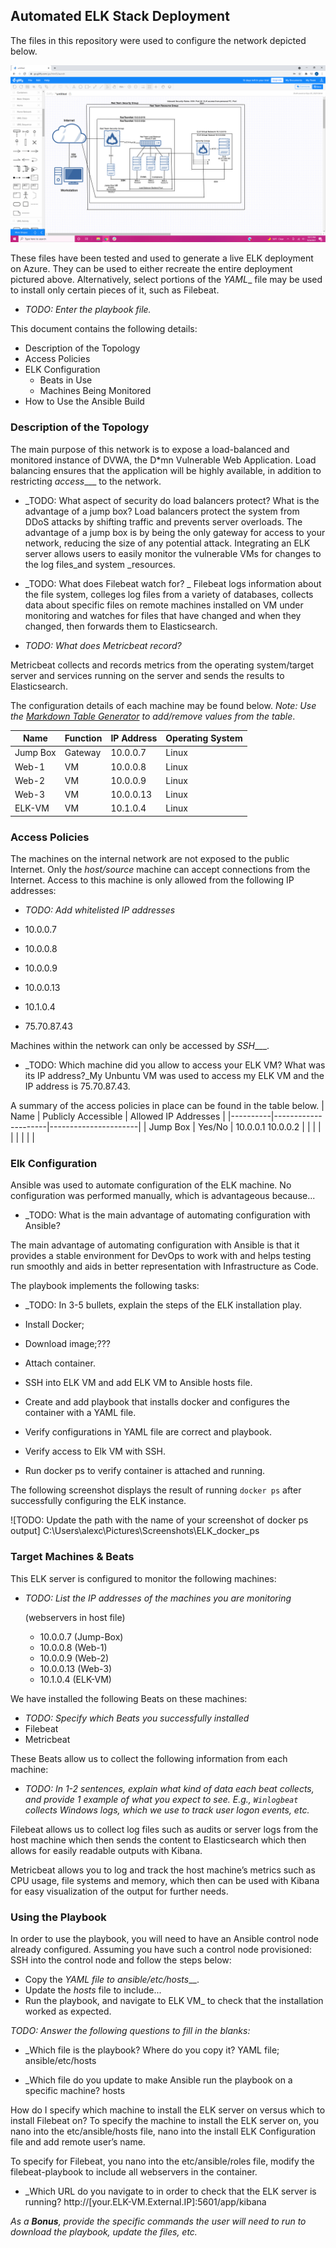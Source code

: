 ## Automated ELK Stack Deployment
The files in this repository were used to configure the network depicted below.

![TODO: Update the path with the name of your diagram](./Images/Network_diagram.png)


These files have been tested and used to generate a live ELK deployment on Azure. They can be used to either recreate the entire deployment pictured above. Alternatively, select portions of the _YAML__ file may be used to install only certain pieces of it, such as Filebeat.

  - _TODO: Enter the playbook file._
 


This document contains the following details:
- Description of the Topology
- Access Policies
- ELK Configuration
  - Beats in Use
  - Machines Being Monitored
- How to Use the Ansible Build

### Description of the Topology
The main purpose of this network is to expose a load-balanced and monitored instance of DVWA, the D*mn Vulnerable Web Application.
Load balancing ensures that the application will be highly available, in addition to restricting _access____ to the network.

- _TODO: What aspect of security do load balancers protect? What is the advantage of a jump box?
Load balancers protect the system from DDoS attacks by shifting traffic and prevents server overloads. The advantage of a jump box is by being the only gateway for access to your network, reducing the size of any potential attack. 
Integrating an ELK server allows users to easily monitor the vulnerable VMs for changes to the log files_and system _resources.

- _TODO: What does Filebeat watch for?
_
Filebeat logs information about the file system, colleges log files from a variety of databases, collects data about specific files on remote machines installed on VM under monitoring and watches for files that have changed and when they changed, then forwards them to Elasticsearch. 

- _TODO: What does Metricbeat record?_

Metricbeat collects and records metrics from the operating system/target server and services running on the server and sends the results to Elasticsearch. 

The configuration details of each machine may be found below.
_Note: Use the [Markdown Table Generator](http://www.tablesgenerator.com/markdown_tables) to add/remove values from the table_.


| Name     | Function | IP Address | Operating System |
|----------|----------|------------|------------------|
| Jump Box | Gateway  | 10.0.0.7   | Linux            |
| Web-1    | VM       | 10.0.0.8   | Linux            |
| Web-2    | VM       | 10.0.0.9   | Linux            |
| Web-3    | VM       | 10.0.0.13  | Linux            |
| ELK-VM   | VM       | 10.1.0.4   | Linux    	   |


### Access Policies
The machines on the internal network are not exposed to the public Internet. 
Only the _host/source_ machine can accept connections from the Internet. Access to this machine is only allowed from the following IP addresses:
- _TODO: Add whitelisted IP addresses_

- 10.0.0.7
- 10.0.0.8
- 10.0.0.9
- 10.0.0.13
- 10.1.0.4
- 75.70.87.43


Machines within the network can only be accessed by _SSH____.
- _TODO: Which machine did you allow to access your ELK VM? What was its IP address?_My Unbuntu VM was used to access my ELK VM and the IP address is 75.70.87.43.

A summary of the access policies in place can be found in the table below.
| Name     | Publicly Accessible | Allowed IP Addresses |
|----------|---------------------|----------------------|
| Jump Box | Yes/No              | 10.0.0.1 10.0.0.2    |
|          |                     |                      |
|          |                     |                      |


### Elk Configuration
Ansible was used to automate configuration of the ELK machine. No configuration was performed manually, which is advantageous because...

- _TODO: What is the main advantage of automating configuration with Ansible?

The main advantage of automating configuration with Ansible is that it provides a stable environment for DevOps to work with and helps testing run smoothly and aids in better representation with Infrastructure as Code.

The playbook implements the following tasks:
- _TODO: In 3-5 bullets, explain the steps of the ELK installation play. 

- Install Docker;
- Download image;???
- Attach container.
- SSH into ELK VM and add ELK VM to Ansible hosts file.
- Create and add playbook that installs docker and configures the container with a YAML file.
- Verify configurations in YAML file are correct and playbook.
- Verify access to Elk VM with SSH.
- Run docker ps to verify container is attached and running.

The following screenshot displays the result of running `docker ps` after successfully configuring the ELK instance. 

![TODO: Update the path with the name of your screenshot of docker ps output]  C:\Users\alexc\Pictures\Screenshots\ELK_docker_ps


### Target Machines & Beats
This ELK server is configured to monitor the following machines:
- _TODO: List the IP addresses of the machines you are monitoring_

	(webservers in host file)
	- 10.0.0.7 (Jump-Box)
	- 10.0.0.8 (Web-1)
	- 10.0.0.9 (Web-2)
	- 10.0.0.13 (Web-3)
	- 10.1.0.4 (ELK-VM)


We have installed the following Beats on these machines:
- _TODO: Specify which Beats you successfully installed_
- Filebeat
- Metricbeat

These Beats allow us to collect the following information from each machine:
- _TODO: In 1-2 sentences, explain what kind of data each beat collects, and provide 1 example of what you expect to see. E.g., `Winlogbeat` collects Windows logs, which we use to track user logon events, etc._

Filebeat allows us to collect log files such as audits or server logs from the host machine which then sends the content to Elasticsearch which then allows for easily readable outputs with Kibana. 

Metricbeat allows you to log and track the host machine’s metrics such as CPU usage, file systems and memory, which then can be used with Kibana for easy visualization of the output for further needs.    

### Using the Playbook
In order to use the playbook, you will need to have an Ansible control node already configured. Assuming you have such a control node provisioned: 
SSH into the control node and follow the steps below:

- Copy the _YAML file to _ansible/etc/hosts____.
- Update the _hosts_ file to include...
- Run the playbook, and navigate to ELK VM_ to check that the installation worked as expected.

_TODO: Answer the following questions to fill in the blanks:_

- _Which file is the playbook? Where do you copy it? YAML file; ansible/etc/hosts 

- _Which file do you update to make Ansible run the playbook on a specific machine? hosts 

How do I specify which machine to install the ELK server on versus which to install Filebeat on? 
To specify the machine to install the ELK server on, you nano into the etc/ansible/hosts file, nano into the install ELK Configuration file and add remote user’s name.

To specify for Filebeat, you nano into the etc/ansible/roles file, modify the filebeat-playbook to include all webservers in the container. 

- _Which URL do you navigate to in order to check that the ELK server is running? http://[your.ELK-VM.External.IP]:5601/app/kibana

_As a **Bonus**, provide the specific commands the user will need to run to download the playbook, update the files, etc._

  
 

